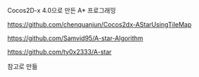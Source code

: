 Cocos2D-x 4.0으로 만든 A* 프로그래밍

https://github.com/chenquanjun/Cocos2dx-AStarUsingTileMap

https://github.com/Samvid95/A-star-Algorithm

https://github.com/ty0x2333/A-star

참고로 만듦
